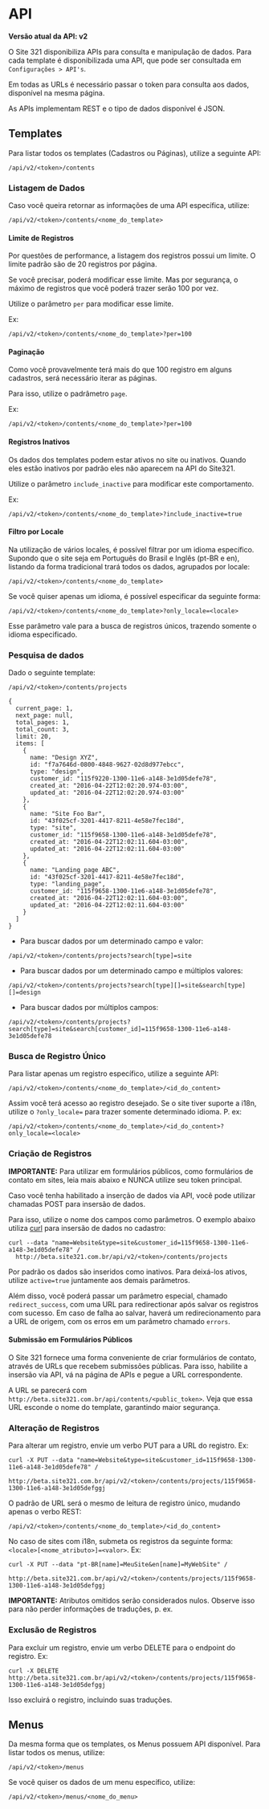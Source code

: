 # API

**Versão atual da API: v2**

O Site 321 disponibiliza APIs para consulta e manipulação de dados. Para cada template é disponibilizada uma API, que pode ser consultada em `Configurações > API's`.

Em todas as URLs é necessário passar o token para consulta aos dados, disponível na mesma página.

As APIs implementam REST e o tipo de dados disponível é JSON.

## Templates

Para listar todos os templates \(Cadastros ou Páginas\), utilize a seguinte API:

```
/api/v2/<token>/contents
```

### Listagem de Dados

Caso você queira retornar as informações de uma API específica, utilize:

```
/api/v2/<token>/contents/<nome_do_template>
```

#### Limite de Registros

Por questões de performance, a listagem dos registros possui um limite. O limite padrão são de 20 registros por página.

Se você precisar, poderá modificar esse limite. Mas por segurança, o máximo de registros que você poderá trazer serão 100 por vez.

Utilize o parâmetro `per` para modificar esse limite.

Ex:

```
/api/v2/<token>/contents/<nome_do_template>?per=100
```

#### Paginação

Como você provavelmente terá mais do que 100 registro em alguns cadastros, será necessário iterar as páginas.

Para isso, utilize o padrâmetro `page`.

Ex:

```
/api/v2/<token>/contents/<nome_do_template>?per=100
```

#### Registros Inativos

Os dados dos templates podem estar ativos no site ou inativos. Quando eles estão inativos por padrão eles não aparecem na API do Site321.

Utilize o parâmetro `include_inactive` para modificar este comportamento.

Ex:

```
/api/v2/<token>/contents/<nome_do_template>?include_inactive=true
```

#### Filtro por Locale

Na utilização de vários locales, é possível filtrar por um idioma específico. Supondo que o site seja em Português do Brasil e Inglês \(pt-BR e en\), listando da forma tradicional trará todos os dados, agrupados por locale:

```
/api/v2/<token>/contents/<nome_do_template>
```

Se você quiser apenas um idioma, é possível especificar da seguinte forma:

```
/api/v2/<token>/contents/<nome_do_template>?only_locale=<locale>
```

Esse parâmetro vale para a busca de registros únicos, trazendo somente o idioma especificado.

### Pesquisa de dados

Dado o seguinte template:

```
/api/v2/<token>/contents/projects
```

```
{
  current_page: 1,
  next_page: null,
  total_pages: 1,
  total_count: 3,
  limit: 20,
  items: [
    {
      name: "Design XYZ",
      id: "f7a7646d-0800-4848-9627-02d8d977ebcc",
      type: "design",
      customer_id: "115f9220-1300-11e6-a148-3e1d05defe78",
      created_at: "2016-04-22T12:02:20.974-03:00",
      updated_at: "2016-04-22T12:02:20.974-03:00"
    },
    {
      name: "Site Foo Bar",
      id: "43f025cf-3201-4417-8211-4e58e7fec18d",
      type: "site",
      customer_id: "115f9658-1300-11e6-a148-3e1d05defe78",
      created_at: "2016-04-22T12:02:11.604-03:00",
      updated_at: "2016-04-22T12:02:11.604-03:00"
    },
    {
      name: "Landing page ABC",
      id: "43f025cf-3201-4417-8211-4e58e7fec18d",
      type: "landing_page",
      customer_id: "115f9658-1300-11e6-a148-3e1d05defe78",
      created_at: "2016-04-22T12:02:11.604-03:00",
      updated_at: "2016-04-22T12:02:11.604-03:00"
    }
  ]
}
```

* Para buscar dados por um determinado campo e valor:

```
/api/v2/<token>/contents/projects?search[type]=site
```

* Para buscar dados por um determinado campo e múltiplos valores:

```
/api/v2/<token>/contents/projects?search[type][]=site&search[type][]=design
```

* Para buscar dados por múltiplos campos:

```
/api/v2/<token>/contents/projects?search[type]=site&search[customer_id]=115f9658-1300-11e6-a148-3e1d05defe78
```

### Busca de Registro Único

Para listar apenas um registro específico, utilize a seguinte API:

```
/api/v2/<token>/contents/<nome_do_template>/<id_do_content>
```

Assim você terá acesso ao registro desejado. Se o site tiver suporte a i18n, utilize o `?only_locale=` para trazer somente determinado idioma. P. ex:

```
/api/v2/<token>/contents/<nome_do_template>/<id_do_content>?only_locale=<locale>
```

### Criação de Registros

**IMPORTANTE:** Para utilizar em formulários públicos, como formulários de contato em sites, leia mais abaixo e NUNCA utilize seu token principal.

Caso você tenha habilitado a inserção de dados via API, você pode utilizar chamadas POST para insersão de dados.

Para isso, utilize o nome dos campos como parâmetros. O exemplo abaixo utiliza [curl](https://curl.haxx.se/) para insersão de dados no cadastro:

```
curl --data "name=Website&type=site&customer_id=115f9658-1300-11e6-a148-3e1d05defe78" / 
  http://beta.site321.com.br/api/v2/<token>/contents/projects
```

Por padrão os dados são inseridos como inativos. Para deixá-los ativos, utilize `active=true` juntamente aos demais parâmetros.

Além disso, você poderá passar um parâmetro especial, chamado `redirect_success`, com uma URL para redirectionar após salvar os registros com sucesso. Em caso de falha ao salvar, haverá um redirecionamento para a URL de origem, com os erros em um parâmetro chamado `errors`.

#### Submissão em Formulários Públicos

O Site 321 fornece uma forma conveniente de criar formulários de contato, através de URLs que recebem submissões públicas. Para isso, habilite a insersão via API, vá na página de APIs e pegue a URL correspondente.

A URL se parecerá com `http://beta.site321.com.br/api/contents/<public_token>`. Veja que essa URL esconde o nome do template, garantindo maior segurança.

### Alteração de Registros

Para alterar um registro, envie um verbo PUT para a URL do registro. Ex:

```
curl -X PUT --data "name=Website&type=site&customer_id=115f9658-1300-11e6-a148-3e1d05defe78" / 
  http://beta.site321.com.br/api/v2/<token>/contents/projects/115f9658-1300-11e6-a148-3e1d05defggj
```

O padrão de URL será o mesmo de leitura de registro único, mudando apenas o verbo REST:

```
/api/v2/<token>/contents/<nome_do_template>/<id_do_content>
```

No caso de sites com i18n, submeta os registros da seguinte forma: `<locale>[<nome_atributo>]=<valor>`. Ex:

```
curl -X PUT --data "pt-BR[name]=MeuSite&en[name]=MyWebSite" / 
  http://beta.site321.com.br/api/v2/<token>/contents/projects/115f9658-1300-11e6-a148-3e1d05defggj
```

**IMPORTANTE:** Atributos omitidos serão considerados nulos. Observe isso para não perder informações de traduções, p. ex.

### Exclusão de Registros

Para excluir um registro, envie um verbo DELETE para o endpoint do registro. Ex:

```
curl -X DELETE http://beta.site321.com.br/api/v2/<token>/contents/projects/115f9658-1300-11e6-a148-3e1d05defggj
```

Isso excluirá o registro, incluindo suas traduções.

## Menus

Da mesma forma que os templates, os Menus possuem API disponível. Para listar todos os menus, utilize:

```
/api/v2/<token>/menus
```

Se você quiser os dados de um menu específico, utilize:

```
/api/v2/<token>/menus/<nome_do_menu>
```



